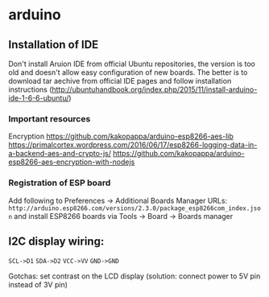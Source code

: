 # arduino

## Installation of IDE

Don't install Aruion IDE from official Ubuntu repositories, the version is too old
and doesn't allow easy configuration of new boards. The better is to download tar aechive
from official IDE pages and follow installation instructions (http://ubuntuhandbook.org/index.php/2015/11/install-arduino-ide-1-6-6-ubuntu/)

### Important resources

Encryption
https://github.com/kakopappa/arduino-esp8266-aes-lib
https://primalcortex.wordpress.com/2016/06/17/esp8266-logging-data-in-a-backend-aes-and-crypto-js/
https://github.com/kakopappa/arduino-esp8266-aes-encryption-with-nodejs

### Registration of ESP board

Add following to Preferences -> Additional Boards Manager URLs: `http://arduino.esp8266.com/versions/2.3.0/package_esp8266com_index.json` and
install ESP8266 boards via Tools -> Board -> Boards manager

## I2C display wiring:
`SCL->D1`
`SDA->D2`
`VCC->VV`
`GND->GND`

Gotchas: set contrast on the LCD display (solution: connect power to 5V pin instead of 3V pin)
